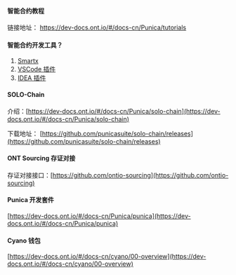 

#### 智能合约教程

链接地址： https://dev-docs.ont.io/#/docs-cn/Punica/tutorials

#### 智能合约开发工具？

1. [Smartx](https://smartx.ont.io/#/)
2. [VSCode 插件](https://dev-docs.ont.io/#/docs-cn/Punica/sc-extension)
3. [IDEA 插件](https://dev-docs.ont.io/#/docs-cn/Punica/sc-idea-extension)


#### SOLO-Chain

介绍：[https://dev-docs.ont.io/#/docs-cn/Punica/solo-chain](https://dev-docs.ont.io/#/docs-cn/Punica/solo-chain)

下载地址： [https://github.com/punicasuite/solo-chain/releases](https://github.com/punicasuite/solo-chain/releases)


#### ONT Sourcing 存证对接

存证对接接口：[https://github.com/ontio-sourcing](https://github.com/ontio-sourcing)

#### Punica 开发套件

[https://dev-docs.ont.io/#/docs-cn/Punica/punica](https://dev-docs.ont.io/#/docs-cn/Punica/punica)

#### Cyano 钱包

[https://dev-docs.ont.io/#/docs-cn/cyano/00-overview](https://dev-docs.ont.io/#/docs-cn/cyano/00-overview)

